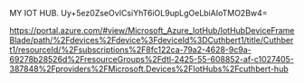 MY IOT HUB.
Uy+5ez0ZseOvICsiYhT6iOL9upLgOeLbiAIoTMO2Bw4=

https://portal.azure.com/#view/Microsoft_Azure_IotHub/IotHubDeviceFrameBlade/path/%2Fdevices%2Fdevice%3FdeviceId%3DCuthbert1/title/Cuthbert1/resourceId/%2Fsubscriptions%2F8fc122ca-79a2-4628-9c9a-69278b28526d%2FresourceGroups%2Fdtl-2425-55-608852-af-c1027405-387848%2Fproviders%2FMicrosoft.Devices%2FIotHubs%2Fcuthbert-hub
